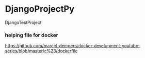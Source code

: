 # DjangoProjectPy
DjangoTestProject

### helping file for docker
https://github.com/marcel-dempers/docker-development-youtube-series/blob/master/c%23/dockerfile
